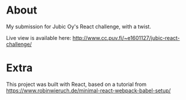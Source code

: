 # About
My submission for Jubic Oy's React challenge, with a twist.

Live view is available here: http://www.cc.puv.fi/~e1601127/jubic-react-challenge/

# Extra
This project was built with React, based on a tutorial from
https://www.robinwieruch.de/minimal-react-webpack-babel-setup/
